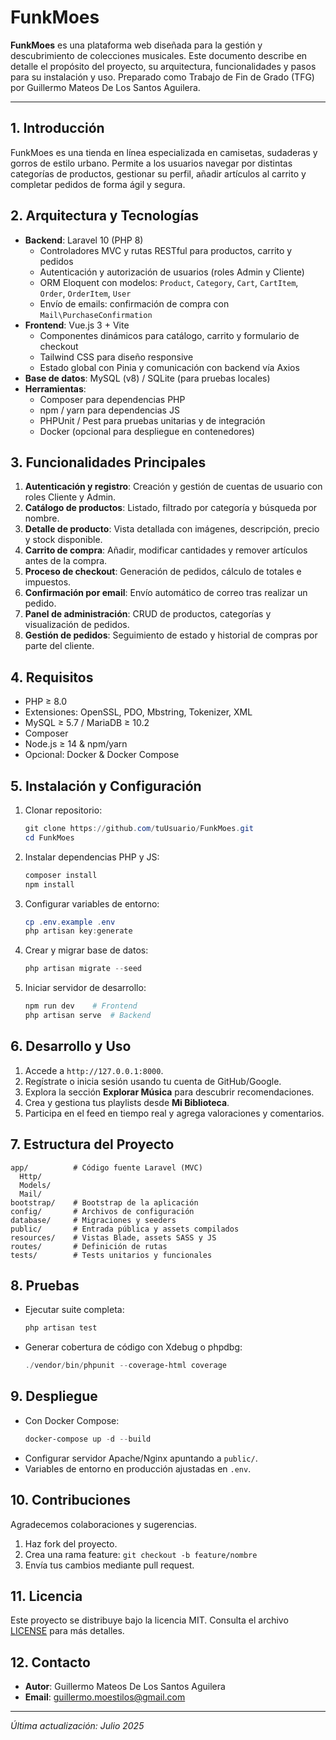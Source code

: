 # FunkMoes



**FunkMoes** es una plataforma web diseñada para la gestión y descubrimiento de colecciones musicales. Este documento describe en detalle el propósito del proyecto, su arquitectura, funcionalidades y pasos para su instalación y uso. Preparado como Trabajo de Fin de Grado (TFG) por Guillermo Mateos De Los Santos Aguilera.

---



## 1. Introducción
FunkMoes es una tienda en línea especializada en camisetas, sudaderas y gorros de estilo urbano. Permite a los usuarios navegar por distintas categorías de productos, gestionar su perfil, añadir artículos al carrito y completar pedidos de forma ágil y segura.

## 2. Arquitectura y Tecnologías
- **Backend**: Laravel 10 (PHP 8)
  - Controladores MVC y rutas RESTful para productos, carrito y pedidos
  - Autenticación y autorización de usuarios (roles Admin y Cliente)
  - ORM Eloquent con modelos: `Product`, `Category`, `Cart`, `CartItem`, `Order`, `OrderItem`, `User`
  - Envío de emails: confirmación de compra con `Mail\PurchaseConfirmation`
- **Frontend**: Vue.js 3 + Vite
  - Componentes dinámicos para catálogo, carrito y formulario de checkout
  - Tailwind CSS para diseño responsive
  - Estado global con Pinia y comunicación con backend vía Axios
- **Base de datos**: MySQL (v8) / SQLite (para pruebas locales)
- **Herramientas**:
  - Composer para dependencias PHP
  - npm / yarn para dependencias JS
  - PHPUnit / Pest para pruebas unitarias y de integración
  - Docker (opcional para despliegue en contenedores)

## 3. Funcionalidades Principales
1. **Autenticación y registro**: Creación y gestión de cuentas de usuario con roles Cliente y Admin.
2. **Catálogo de productos**: Listado, filtrado por categoría y búsqueda por nombre.
3. **Detalle de producto**: Vista detallada con imágenes, descripción, precio y stock disponible.
4. **Carrito de compra**: Añadir, modificar cantidades y remover artículos antes de la compra.
5. **Proceso de checkout**: Generación de pedidos, cálculo de totales e impuestos.
6. **Confirmación por email**: Envío automático de correo tras realizar un pedido.
7. **Panel de administración**: CRUD de productos, categorías y visualización de pedidos.
8. **Gestión de pedidos**: Seguimiento de estado y historial de compras por parte del cliente.

## 4. Requisitos
- PHP ≥ 8.0
- Extensiones: OpenSSL, PDO, Mbstring, Tokenizer, XML
- MySQL ≥ 5.7 / MariaDB ≥ 10.2
- Composer
- Node.js ≥ 14 & npm/yarn
- Opcional: Docker & Docker Compose

## 5. Instalación y Configuración
1. Clonar repositorio:
   ```powershell
   git clone https://github.com/tuUsuario/FunkMoes.git
   cd FunkMoes
   ```
2. Instalar dependencias PHP y JS:
   ```powershell
   composer install
   npm install
   ```
3. Configurar variables de entorno:
   ```powershell
   cp .env.example .env
   php artisan key:generate
   ```
4. Crear y migrar base de datos:
   ```powershell
   php artisan migrate --seed
   ```
5. Iniciar servidor de desarrollo:
   ```powershell
   npm run dev    # Frontend
   php artisan serve  # Backend
   ```

## 6. Desarrollo y Uso
1. Accede a `http://127.0.0.1:8000`.
2. Regístrate o inicia sesión usando tu cuenta de GitHub/Google.
3. Explora la sección **Explorar Música** para descubrir recomendaciones.
4. Crea y gestiona tus playlists desde **Mi Biblioteca**.
5. Participa en el feed en tiempo real y agrega valoraciones y comentarios.

## 7. Estructura del Proyecto
```
app/          # Código fuente Laravel (MVC)
  Http/
  Models/
  Mail/
bootstrap/    # Bootstrap de la aplicación
config/       # Archivos de configuración
database/     # Migraciones y seeders
public/       # Entrada pública y assets compilados
resources/    # Vistas Blade, assets SASS y JS
routes/       # Definición de rutas
tests/        # Tests unitarios y funcionales
```

## 8. Pruebas
- Ejecutar suite completa:
  ```powershell
  php artisan test
  ```
- Generar cobertura de código con Xdebug o phpdbg:
  ```powershell
  ./vendor/bin/phpunit --coverage-html coverage
  ```

## 9. Despliegue
- Con Docker Compose:
  ```powershell
  docker-compose up -d --build
  ```
- Configurar servidor Apache/Nginx apuntando a `public/`.
- Variables de entorno en producción ajustadas en `.env`.

## 10. Contribuciones
Agradecemos colaboraciones y sugerencias.
1. Haz fork del proyecto.
2. Crea una rama feature: `git checkout -b feature/nombre`
3. Envía tus cambios mediante pull request.

## 11. Licencia
Este proyecto se distribuye bajo la licencia MIT. Consulta el archivo [LICENSE](LICENSE) para más detalles.

## 12. Contacto
- **Autor**: Guillermo Mateos De Los Santos Aguilera
- **Email**: guillermo.moestilos@gmail.com

---
*Última actualización: Julio 2025*
